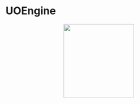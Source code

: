 # UOEngine

<p align="center">
    <img src="https://imgur.com/a/hV50KcO" width="190" height="200" >
</p>